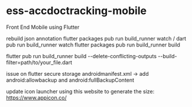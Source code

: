 # ess-accdoctracking-mobile
Front End Mobile using Flutter

rebuild json annotation
flutter packages pub run build_runner watch / dart pub run build_runner watch
flutter packages pub run build_runner build

flutter pub run build_runner build --delete-conflicting-outputs --build-filter=path/to/your_file.dart


issue on flutter secure storage
androidmanifest.xml -> add android:allowbackup and android:fullBackupContent

update icon launcher using this website to generate the size:
https://www.appicon.co/
